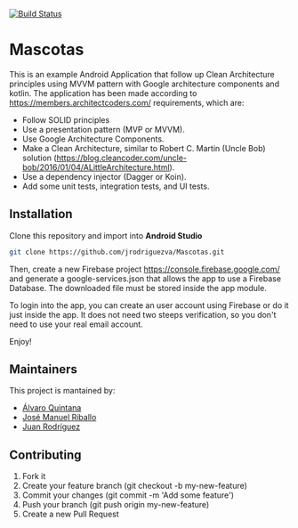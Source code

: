 [![Build Status](https://app.bitrise.io/app/608515b28f9d4ccd/status.svg?token=4xQGPdkw1fuXzED7xGOC5w&branch=master)](https://app.bitrise.io/app/608515b28f9d4ccd)

# Mascotas

This is an example Android Application that follow up Clean Architecture principles using MVVM pattern with Google architecture components and kotlin.
The application has been made according to https://members.architectcoders.com/ requirements, which are:
* Follow SOLID principles
* Use a presentation pattern (MVP or MVVM).
* Use Google Architecture Components.
* Make a Clean Architecture, similar to Robert C. Martin (Uncle Bob) solution (https://blog.cleancoder.com/uncle-bob/2016/01/04/ALittleArchitecture.html).
* Use a dependency injector (Dagger or Koin).
* Add some unit tests, integration tests, and UI tests.

## Installation
Clone this repository and import into **Android Studio**
```bash
git clone https://github.com/jrodriguezva/Mascotas.git
```
Then, create a new Firebase project https://console.firebase.google.com/ and generate a google-services.json that allows the app to use a Firebase Database.
The downloaded file must be stored inside the app module.

To login into the app, you can create an user account using Firebase or do it just inside the app. It does not need two steeps verification, so you don't need to use your real email account.

Enjoy!

## Maintainers
This project is mantained by:
* [Álvaro Quintana](https://github.com/AlvaroQ)
* [José Manuel Riballo](https://github.com/RiballoJose)
* [Juan Rodríguez](https://github.com/jrodriguezva)

## Contributing

1. Fork it
2. Create your feature branch (git checkout -b my-new-feature)
3. Commit your changes (git commit -m 'Add some feature')
5. Push your branch (git push origin my-new-feature)
6. Create a new Pull Request 
